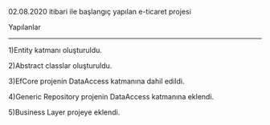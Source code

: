 02.08.2020 itibari ile başlangıç yapılan e-ticaret projesi

Yapılanlar
*************

1)Entity katmanı oluşturuldu.

2)Abstract classlar oluşturuldu.

3)EfCore projenin DataAccess katmanına dahil edildi.

4)Generic Repository projenin DataAccess katmanına eklendi.

5)Business Layer projeye eklendi.
